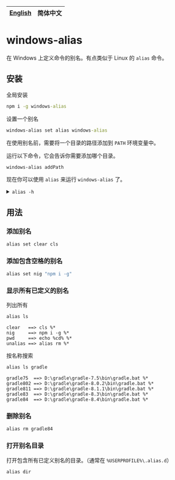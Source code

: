 | [English](README.md) | 简体中文 |
| ---------------------- | -------- |

# windows-alias

在 Windows 上定义命令的别名。有点类似于 Linux 的 `alias` 命令。

## 安装

全局安装

```bat
npm i -g windows-alias
```

设置一个别名

```bat
windows-alias set alias windows-alias
```

在使用别名前，需要将一个目录的路径添加到 `PATH` 环境变量中。

运行以下命令，它会告诉你需要添加哪个目录。

```bat
windows-alias addPath
```

现在你可以使用 `alias` 来运行 `windows-alias` 了。

<details>

<summary><code>alias -h</code></summary>

```
Usage: windows-alias [options] [command]

Command aliases on Windows

Options:
  -v --version                    output the version number
  -h, --help                      display help for command

Commands:
  dir                             open directory
  addPath                         add dir to path
  testPath                        Test if dir is added to path
  ls [search]                     list alias
  set [options] <name> <command>  set alias
  rm <name>                       remove alias
  help [command]                  display help for command
```

</details>

## 用法

### 添加别名

```bat
alias set clear cls
```

### 添加包含空格的别名

```bat
alias set nig "npm i -g"
```

### 显示所有已定义的别名

列出所有

```bat
alias ls
```

```
clear   ==> cls %*
nig     ==> npm i -g %*
pwd     ==> echo %cd% %*
unalias ==> alias rm %*
```

按名称搜索

```bat
alias ls gradle
```

```
gradle75  ==> D:\gradle\gradle-7.5\bin\gradle.bat %*
gradle802 ==> D:\gradle\gradle-8.0.2\bin\gradle.bat %*
gradle811 ==> D:\gradle\gradle-8.1.1\bin\gradle.bat %*
gradle83  ==> D:\gradle\gradle-8.3\bin\gradle.bat %*
gradle84  ==> D:\gradle\gradle-8.4\bin\gradle.bat %*
```

### 删除别名

```bat
alias rm gradle84
```

### 打开别名目录

打开包含所有已定义别名的目录。（通常在 `%USERPROFILE%\.alias.d`）

```bat
alias dir
```
